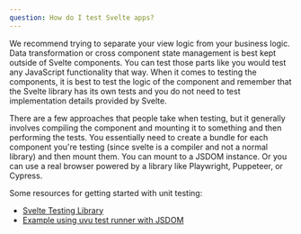 ```yaml
---
question: How do I test Svelte apps?
---
```


We recommend trying to separate your view logic from your business logic. Data transformation or cross component state management is best kept outside of Svelte components. You can test those parts like you would test any JavaScript functionality that way. When it comes to testing the components, it is best to test the logic of the component and remember that the Svelte library has its own tests and you do not need to test implementation details provided by Svelte.

There are a few approaches that people take when testing, but it generally involves compiling the component and mounting it to something and then performing the tests. You essentially need to create a bundle for each component you're testing (since svelte is a compiler and not a normal library) and then mount them. You can mount to a JSDOM instance. Or you can use a real browser powered by a library like Playwright, Puppeteer, or Cypress.

Some resources for getting started with unit testing:
- [Svelte Testing Library](https://testing-library.com/docs/svelte-testing-library/example/)
- [Example using uvu test runner with JSDOM](https://github.com/lukeed/uvu/tree/master/examples/svelte)
